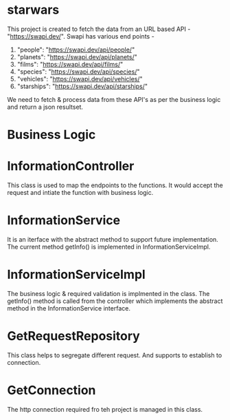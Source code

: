# starwars

This project is created to fetch the data from an URL based API - "https://swapi.dev/". 
Swapi has various end points - 

  1.  "people":    "https://swapi.dev/api/people/" 
  2.  "planets":   "https://swapi.dev/api/planets/" 
  3.  "films":     "https://swapi.dev/api/films/" 
  4.  "species":   "https://swapi.dev/api/species/" 
  5.  "vehicles":  "https://swapi.dev/api/vehicles/" 
  6.  "starships": "https://swapi.dev/api/starships/"

We need to fetch & process data from these API's as per the business logic and return a json resultset. 


# Business Logic



# InformationController
This class is used to map the endpoints to the functions. It would accept the request and intiate the function with business logic.

# InformationService
It is an iterface with the abstract method to support future implementation. The current method getInfo() is implemented in InformationServiceImpl.

# InformationServiceImpl
The business logic & required validation is implmented in the class. 
The getInfo() method is called from the controller which implements the abstract method in the InformationService interface. 

# GetRequestRepository
This class helps to segregate different request. And supports to establish to connection.   

# GetConnection
The http connection required fro teh project is managed in this class. 



